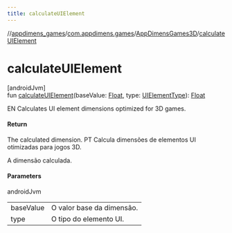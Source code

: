 ```yaml
---
title: calculateUIElement
---
```

//[appdimens_games](../../../index.html)/[com.appdimens.games](../index.html)/[AppDimensGames3D](index.html)/[calculateUIElement](calculate-u-i-element.html)



# calculateUIElement



[androidJvm]\
fun [calculateUIElement](calculate-u-i-element.html)(baseValue: [Float](https://kotlinlang.org/api/core/kotlin-stdlib/kotlin/-float/index.html), type: [UIElementType](../-u-i-element-type/index.html)): [Float](https://kotlinlang.org/api/core/kotlin-stdlib/kotlin/-float/index.html)



EN Calculates UI element dimensions optimized for 3D games.



#### Return



The calculated dimension. PT Calcula dimensões de elementos UI otimizadas para jogos 3D.



A dimensão calculada.



#### Parameters


androidJvm

| | |
|---|---|
| baseValue | O valor base da dimensão. |
| type | O tipo do elemento UI. |



